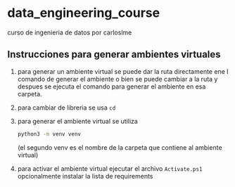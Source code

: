 # data_engineering_course

curso de ingenieria de datos por carloslme

## Instrucciones para generar ambientes virtuales

1. para generar un ambiente virtual se puede dar la ruta directamente ene l comando de generar el ambiente o bien se puede cambiar a la ruta y despues se ejecuta el comando para generar el ambiente en esa carpeta.
2. para cambiar de libreria se usa `cd`
3. para generar el ambiente virtual se utiliza

    ```bash  
    python3 -m venv venv
    ```

    (el segundo venv es el nombre de la carpeta que contiene al ambiente virtual)
4. para activar el ambiente virtual ejecutar el archivo `Activate.ps1`
opcionalmente instalar la lista de requirements
